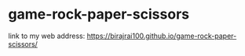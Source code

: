 # game-rock-paper-scissors

link to my web address: https://birajrai100.github.io/game-rock-paper-scissors/
